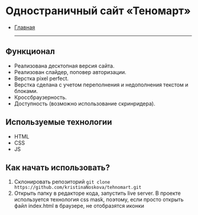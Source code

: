 # Одностраничный сайт «Теномарт»

* [Главная](https://kristinanoskova.github.io/tehnomart/)

  ---
## Функционал
* Реализована десктопная версия сайта.
* Реализован слайдер, поповер авторизации.
* Верстка pixel perfect.
* Верстка сделана с учетом переполнения и недополнения текстом и блоками.
* Кроссбраузерность.
* Доступность (возможно использование скринридера).

## Используемые технологии
* HTML
* CSS
* JS

## Как начать использовать?
1. Склонировать репозиторий
`git clone https://github.com/kristinaNoskova/tehnomart.git`
2. Открыть папку в редакторе кода, запустить live server. В проекте используется технология css mask, поэтому, если просто открыть файл index.html  в браузере, не отобразятся иконки
 
